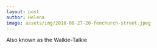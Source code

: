 ```yaml
---
layout: post
author: Helena
image: assets/img/2018-08-27-20-fenchurch-street.jpeg
---
```


Also known as the Walkie-Talkie 

